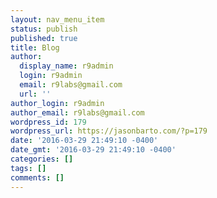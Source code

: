 ```yaml
---
layout: nav_menu_item
status: publish
published: true
title: Blog
author:
  display_name: r9admin
  login: r9admin
  email: r9labs@gmail.com
  url: ''
author_login: r9admin
author_email: r9labs@gmail.com
wordpress_id: 179
wordpress_url: https://jasonbarto.com/?p=179
date: '2016-03-29 21:49:10 -0400'
date_gmt: '2016-03-29 21:49:10 -0400'
categories: []
tags: []
comments: []
---
```


